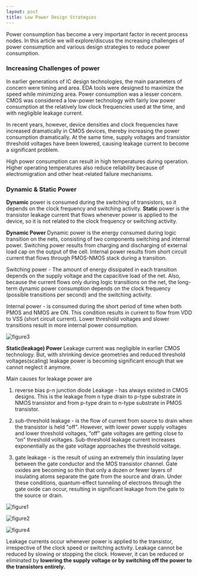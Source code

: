 ```yaml
---
layout: post
title: Low Power Design Strategies
---
```


Power consumption has become a very important factor in recent process nodes. In this article we will explore/discuss the increasing challenges of power consumption and various design strategies to reduce power consumption.

### Increasing Challenges of power
In earlier generations of IC design technologies, the main parameters of concern were timing and area. EDA tools were designed to maximize the speed while minimizing area. Power consumption was a lesser concern. CMOS was considered a low-power technology with fairly low power consumption at the relatively low clock frequencies used at the time, and with negligible leakage current.

In recent years, however, device densities and clock frequencies have increased
dramatically in CMOS devices, thereby increasing the power consumption dramatically. At the same time, supply voltages and transistor threshold voltages have been lowered, causing leakage current to become a significant problem.

High power consumption can result in high temperatures during operation. Higher operating temperatures also reduce reliability because of electromigration and
other heat-related failure mechanisms.

### Dynamic & Static Power
**Dynamic** power is consumed during the switching of transistors, so it depends on the clock frequency and switching activity.
**Static** power is the transistor leakage current that flows whenever power is applied to the device, so it is not related to the clock frequency or switching activity.

**Dynamic Power**
Dynamic power is the energy consumed during logic transition on the nets, consisting of two components switching and internal power. Switching power results from charging and discharging of external load cap on the output of the cell. Internal power results from short circuit current that flows through PMOS-NMOS stack during a transition.

Switching power - The amount of energy dissipated in each transition depends on the supply voltage and the capacitive load of the net. Also, because the current flows only during logic transitions on the net, the long-term dynamic power consumption depends on the clock frequency (possible transitions per second) and the switching activity.

Internal power - is consumed during the short period of time when both PMOS and NMOS are ON. This condition results in current to flow from VDD to VSS (short circuit current). Lower threshold voltages and slower transitions result in more internal power consumption.

![figure3](https://encrypted-tbn0.gstatic.com/images?q=tbn%3AANd9GcSGrL9dZIxUe9ulEWjMuRpEifRaWK8L5xYf-Q&usqp=CAU)

**Static(leakage) Power**
Leakage current was negligible in earlier CMOS technology. But, with shrinking device geometries and reduced threshold voltages(scaling) leakage power is becoming significant enough that we cannot neglect it anymore.

Main causes for leakage power are

1) reverse bias p-n junction diode Leakage - has always existed in CMOS designs. This is the leakage from n type drain to p-type substrate in NMOS transistor and from p-type drain to n-type substrate in PMOS transistor.

2) sub-threshold leakage - is the flow of current from source to drain when the transistor is held "off". However, with lower power supply voltages and lower threshold voltages, “off” gate voltages are getting close to “on” threshold voltages. Sub-threshold leakage current increases exponentially as the gate voltage approaches the threshold voltage.

3) gate leakage - is the result of using an extremely thin insulating layer between the gate conductor and the MOS transistor channel. Gate oxides are becoming so thin that only a dozen or fewer layers of insulating atoms separate the gate from the source and drain. Under these conditions, quantum-effect tunneling of electrons through the gate oxide can occur, resulting in significant leakage from the gate to the source or drain.


![figure1](https://1.bp.blogspot.com/_Se0VANaI9uM/R9zNuwzfESI/AAAAAAAAAQU/djHncdmMb8k/s400/leakage+power+components+in+inverter.jpeg)


![figure2](https://ars.els-cdn.com/content/image/3-s2.0-B9780121709600500220-f20-12-9780121709600.jpg)


![figure4](https://qph.fs.quoracdn.net/main-qimg-c0f930c7448c405c4efec558408358cf.webp)

Leakage currents occur whenever power is applied to the transistor, irrespective of the clock speed or switching activity. Leakage cannot be reduced by slowing or stopping the clock. However, it can be reduced or eliminated by **lowering the supply voltage or by switching off the power to the transistors entirely.**
